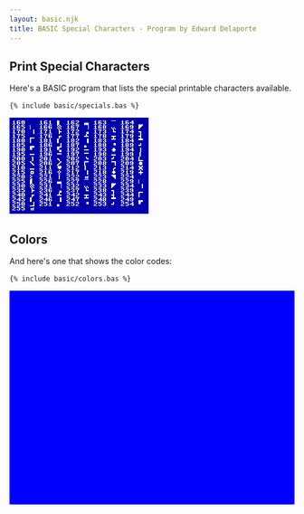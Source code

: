```yaml
---
layout: basic.njk
title: BASIC Special Characters - Program by Edward Delaporte
---
```


## Print Special Characters

Here's a BASIC program that lists the special printable characters available.

```basic
{% include basic/specials.bas %}
```

![BASIC program - list characters](/img/basic/specials.PNG)

## Colors

And here's one that shows the color codes:

```basic
{% include basic/colors.bas %}
```

![BASIC program - list characters](/img/basic/colors.gif)



